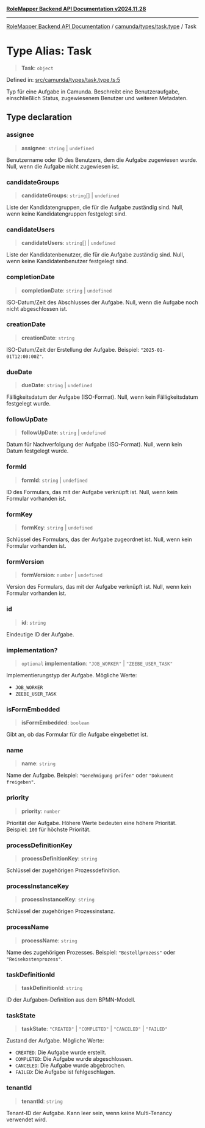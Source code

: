 [**RoleMapper Backend API Documentation v2024.11.28**](../../../../README.md)

***

[RoleMapper Backend API Documentation](../../../../modules.md) / [camunda/types/task.type](../README.md) / Task

# Type Alias: Task

> **Task**: `object`

Defined in: [src/camunda/types/task.type.ts:5](https://github.com/FlowCraft-AG/RoleMapper/blob/d09e0a221a0891128652190f77e15989426161d8/backend/src/camunda/types/task.type.ts#L5)

Typ für eine Aufgabe in Camunda.
Beschreibt eine Benutzeraufgabe, einschließlich Status, zugewiesenem Benutzer und weiteren Metadaten.

## Type declaration

### assignee

> **assignee**: `string` \| `undefined`

Benutzername oder ID des Benutzers, dem die Aufgabe zugewiesen wurde.
Null, wenn die Aufgabe nicht zugewiesen ist.

### candidateGroups

> **candidateGroups**: `string`[] \| `undefined`

Liste der Kandidatengruppen, die für die Aufgabe zuständig sind.
Null, wenn keine Kandidatengruppen festgelegt sind.

### candidateUsers

> **candidateUsers**: `string`[] \| `undefined`

Liste der Kandidatenbenutzer, die für die Aufgabe zuständig sind.
Null, wenn keine Kandidatenbenutzer festgelegt sind.

### completionDate

> **completionDate**: `string` \| `undefined`

ISO-Datum/Zeit des Abschlusses der Aufgabe.
Null, wenn die Aufgabe noch nicht abgeschlossen ist.

### creationDate

> **creationDate**: `string`

ISO-Datum/Zeit der Erstellung der Aufgabe.
Beispiel: `"2025-01-01T12:00:00Z"`.

### dueDate

> **dueDate**: `string` \| `undefined`

Fälligkeitsdatum der Aufgabe (ISO-Format).
Null, wenn kein Fälligkeitsdatum festgelegt wurde.

### followUpDate

> **followUpDate**: `string` \| `undefined`

Datum für Nachverfolgung der Aufgabe (ISO-Format).
Null, wenn kein Datum festgelegt wurde.

### formId

> **formId**: `string` \| `undefined`

ID des Formulars, das mit der Aufgabe verknüpft ist.
Null, wenn kein Formular vorhanden ist.

### formKey

> **formKey**: `string` \| `undefined`

Schlüssel des Formulars, das der Aufgabe zugeordnet ist.
Null, wenn kein Formular vorhanden ist.

### formVersion

> **formVersion**: `number` \| `undefined`

Version des Formulars, das mit der Aufgabe verknüpft ist.
Null, wenn kein Formular vorhanden ist.

### id

> **id**: `string`

Eindeutige ID der Aufgabe.

### implementation?

> `optional` **implementation**: `"JOB_WORKER"` \| `"ZEEBE_USER_TASK"`

Implementierungstyp der Aufgabe.
Mögliche Werte:
- `JOB_WORKER`
- `ZEEBE_USER_TASK`

### isFormEmbedded

> **isFormEmbedded**: `boolean`

Gibt an, ob das Formular für die Aufgabe eingebettet ist.

### name

> **name**: `string`

Name der Aufgabe.
Beispiel: `"Genehmigung prüfen"` oder `"Dokument freigeben"`.

### priority

> **priority**: `number`

Priorität der Aufgabe.
Höhere Werte bedeuten eine höhere Priorität.
Beispiel: `100` für höchste Priorität.

### processDefinitionKey

> **processDefinitionKey**: `string`

Schlüssel der zugehörigen Prozessdefinition.

### processInstanceKey

> **processInstanceKey**: `string`

Schlüssel der zugehörigen Prozessinstanz.

### processName

> **processName**: `string`

Name des zugehörigen Prozesses.
Beispiel: `"Bestellprozess"` oder `"Reisekostenprozess"`.

### taskDefinitionId

> **taskDefinitionId**: `string`

ID der Aufgaben-Definition aus dem BPMN-Modell.

### taskState

> **taskState**: `"CREATED"` \| `"COMPLETED"` \| `"CANCELED"` \| `"FAILED"`

Zustand der Aufgabe.
Mögliche Werte:
- `CREATED`: Die Aufgabe wurde erstellt.
- `COMPLETED`: Die Aufgabe wurde abgeschlossen.
- `CANCELED`: Die Aufgabe wurde abgebrochen.
- `FAILED`: Die Aufgabe ist fehlgeschlagen.

### tenantId

> **tenantId**: `string`

Tenant-ID der Aufgabe.
Kann leer sein, wenn keine Multi-Tenancy verwendet wird.
